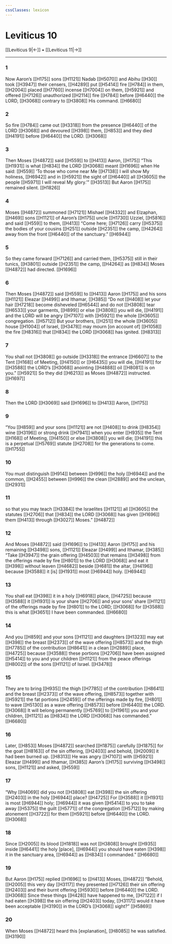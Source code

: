```yaml
---
cssClasses: lexicon
---
```


# Leviticus 10

[[Leviticus 9|←]] • [[Leviticus 11|→]]

---

### 1
Now Aaron’s [[H175]] sons [[H1121]] Nadab [[H5070]] and Abihu [[H30]] took [[H3947]] their censers, [[H4289]] put [[H5414]] fire [[H784]] in them, [[H2004]] placed [[H7760]] incense [[H7004]] on them, [[H5921]] and offered [[H7126]] unauthorized [[H2114]] fire [[H784]] before [[H6440]] the LORD, [[H3068]] contrary to [[H3808]] His command. [[H6680]]

### 2
So fire [[H784]] came out [[H3318]] from the presence [[H6440]] of the LORD [[H3068]] and devoured [[H398]] them, [[H853]] and they died [[H4191]] before [[H6440]] the LORD. [[H3068]]

### 3
Then Moses [[H4872]] said [[H559]] to [[H413]] Aaron, [[H175]] “This [[H1931]] is what [[H834]] the LORD [[H3068]] meant [[H1696]] when He said: [[H559]] ‘To those who come near Me [[H7138]] I will show My holiness, [[H6942]] and in [[H5921]] the sight of [[H6440]] all [[H3605]] the people [[H5971]] I will reveal My glory.’” [[H3513]] But Aaron [[H175]] remained silent. [[H1826]]

### 4
Moses [[H4872]] summoned [[H7121]] Mishael [[H4332]] and Elzaphan, [[H469]] sons [[H1121]] of Aaron’s [[H175]] uncle [[H1730]] Uzziel, [[H5816]] and said [[H559]] to them, [[H413]] “Come here; [[H7126]] carry [[H5375]] the bodies of your cousins [[H251]] outside [[H2351]] the camp, [[H4264]] away from the front [[H6440]] of the sanctuary.” [[H6944]]

### 5
So they came forward [[H7126]] and carried them, [[H5375]] still in their tunics, [[H3801]] outside [[H2351]] the camp, [[H4264]] as [[H834]] Moses [[H4872]] had directed. [[H1696]]

### 6
Then Moses [[H4872]] said [[H559]] to [[H413]] Aaron [[H175]] and his sons [[H1121]] Eleazar [[H499]] and Ithamar, [[H385]] “Do not [[H408]] let your hair [[H7218]] become disheveled [[H6544]] and do not [[H3808]] tear [[H6533]] your garments, [[H899]] or else [[H3808]] you will die, [[H4191]] and the LORD will be angry [[H7107]] with [[H5921]] the whole [[H3605]] congregation. [[H5712]] But your brothers, [[H251]] the whole [[H3605]] house [[H1004]] of Israel, [[H3478]] may mourn [on account of] [[H1058]] the fire [[H8316]] that [[H834]] the LORD [[H3068]] has ignited. [[H8313]]

### 7
You shall not [[H3808]] go outside [[H3318]] the entrance [[H6607]] to the Tent [[H168]] of Meeting, [[H4150]] or [[H6435]] you will die, [[H4191]] for [[H3588]] the LORD’s [[H3068]] anointing [[H4888]] oil [[H8081]] is on you.” [[H5921]] So they did [[H6213]] as Moses [[H4872]] instructed. [[H1697]]

### 8
Then the LORD [[H3069]] said [[H1696]] to [[H413]] Aaron, [[H175]]

### 9
“You [[H859]] and your sons [[H1121]] are not [[H408]] to drink [[H8354]] wine [[H3196]] or strong drink [[H7941]] when you enter [[H935]] the Tent [[H168]] of Meeting, [[H4150]] or else [[H3808]] you will die; [[H4191]] this is a perpetual [[H5769]] statute [[H2708]] for the generations to come. [[H1755]]

### 10
You must distinguish [[H914]] between [[H996]] the holy [[H6944]] and the common, [[H2455]] between [[H996]] the clean [[H2889]] and the unclean, [[H2931]]

### 11
so that you may teach [[H3384]] the Israelites [[H1121]] all [[H3605]] the statutes [[H2706]] that [[H834]] the LORD [[H3068]] has given [[H1696]] them [[H413]] through [[H3027]] Moses.” [[H4872]]

### 12
And Moses [[H4872]] said [[H1696]] to [[H413]] Aaron [[H175]] and his remaining [[H3498]] sons, [[H1121]] Eleazar [[H499]] and Ithamar, [[H385]] “Take [[H3947]] the grain offering [[H4503]] that remains [[H3498]] from the offerings made by fire [[H801]] to the LORD [[H3068]] and eat it [[H398]] without leaven [[H4682]] beside [[H681]] the altar, [[H4196]] because [[H3588]] it [is] [[H1931]] most [[H6944]] holy. [[H6944]]

### 13
You shall eat [[H398]] it in a holy [[H6918]] place, [[H4725]] because [[H3588]] it [[H1931]] is your share [[H2706]] and your sons’ share [[H1121]] of the offerings made by fire [[H801]] to the LORD; [[H3068]] for [[H3588]] this is what [[H3651]] I have been commanded. [[H6680]]

### 14
And you [[H859]] and your sons [[H1121]] and daughters [[H1323]] may eat [[H398]] the breast [[H2373]] of the wave offering [[H8573]] and the thigh [[H7785]] of the contribution [[H8641]] in a clean [[H2889]] place, [[H4725]] because [[H3588]] these portions [[H2706]] have been assigned [[H5414]] to you and your children [[H1121]] from the peace offerings [[H8002]] of the sons [[H1121]] of Israel. [[H3478]]

### 15
They are to bring [[H935]] the thigh [[H7785]] of the contribution [[H8641]] and the breast [[H2373]] of the wave offering, [[H8573]] together with [[H5921]] the fat portions [[H2459]] of the offerings made by fire, [[H801]] to wave [[H5130]] as a wave offering [[H8573]] before [[H6440]] the LORD. [[H3068]] It will belong permanently [[H5769]] to [[H1961]] you and your children, [[H1121]] as [[H834]] the LORD [[H3068]] has commanded.” [[H6680]]

### 16
Later, [[H853]] Moses [[H4872]] searched [[H1875]] carefully [[H1875]] for the goat [[H8163]] of the sin offering, [[H2403]] and behold, [[H2009]] it had been burned up. [[H8313]] He was angry [[H7107]] with [[H5921]] Eleazar [[H499]] and Ithamar, [[H385]] Aaron’s [[H175]] surviving [[H3498]] sons, [[H1121]] and asked, [[H559]]

### 17
“Why [[H4069]] did you not [[H3808]] eat [[H398]] the sin offering [[H2403]] in the holy [[H6944]] place? [[H4725]] For [[H3588]] it [[H1931]] is most [[H6944]] holy; [[H6944]] it was given [[H5414]] to you  to take away [[H5375]] the guilt [[H5771]] of the congregation [[H5712]] by making atonement [[H3722]] for them [[H5921]] before [[H6440]] the LORD. [[H3068]]

### 18
Since [[H2005]] its blood [[H1818]] was not [[H3808]] brought [[H935]] inside [[H6441]] the holy [place], [[H6944]] you should have eaten [[H398]] it in the sanctuary area, [[H6944]] as [[H834]] I commanded.” [[H6680]]

### 19
But Aaron [[H175]] replied [[H1696]] to [[H413]] Moses, [[H4872]] “Behold, [[H2005]] this very day [[H3117]] they presented [[H7126]] their sin offering [[H2403]] and their burnt offering [[H5930]] before [[H6440]] the LORD. [[H3068]] Since these things [[H428]] have happened to me, [[H7122]] if I had eaten [[H398]] the sin offering [[H2403]] today, [[H3117]] would it have been acceptable [[H3190]] in the LORD’s [[H3068]] sight?” [[H5869]]

### 20
When Moses [[H4872]] heard this [explanation], [[H8085]] he was satisfied. [[H3190]]

